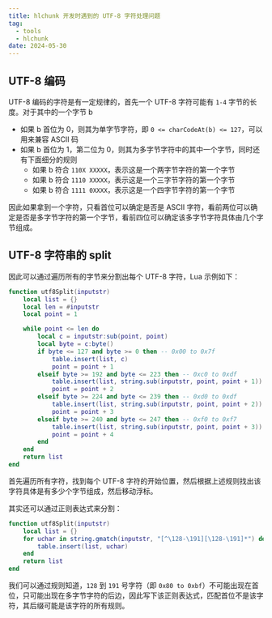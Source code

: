 ```yaml
---
title: hlchunk 开发时遇到的 UTF-8 字符处理问题
tag:
  - tools
  - hlchunk
date: 2024-05-30
---
```


## UTF-8 编码

UTF-8 编码的字符是有一定规律的，首先一个 UTF-8 字符可能有 `1-4` 字节的长度。对于其中的一个字节 b

- 如果 b 首位为 0，则其为单字节字符，即 `0 <= charCodeAt(b) <= 127`，可以用来兼容 ASCII 码
- 如果 b 首位为 1，第二位为 0，则其为多字节字符中的其中一个字节，同时还有下面细分的规则
  - 如果 b 符合 `110X XXXXX`，表示这是一个两字节字符的第一个字节
  - 如果 b 符合 `1110 XXXXX`，表示这是一个三字节字符的第一个字节
  - 如果 b 符合 `1111 0XXXX`，表示这是一个四字节字符的第一个字节

因此如果拿到一个字符，只看首位可以确定是否是 ASCII 字符，看前两位可以确定是否是多字节字符的第一个字节，看前四位可以确定该多字节字符具体由几个字节组成。

## UTF-8 字符串的 split

因此可以通过遍历所有的字节来分割出每个 UTF-8 字符，Lua 示例如下：

```lua
function utf8Split(inputstr)
    local list = {}
    local len = #inputstr
    local point = 1

    while point <= len do
        local c = inputstr:sub(point, point)
        local byte = c:byte()
        if byte <= 127 and byte >= 0 then -- 0x00 to 0x7f
            table.insert(list, c)
            point = point + 1
        elseif byte >= 192 and byte <= 223 then -- 0xc0 to 0xdf
            table.insert(list, string.sub(inputstr, point, point + 1))
            point = point + 2
        elseif byte >= 224 and byte <= 239 then -- 0xd0 to 0xdf
            table.insert(list, string.sub(inputstr, point, point + 2))
            point = point + 3
        elseif byte >= 240 and byte <= 247 then -- 0xf0 to 0xf7
            table.insert(list, string.sub(inputstr, point, point + 3))
            point = point + 4
        end
    end
    return list
end
```

首先遍历所有字符，找到每个 UTF-8 字符的开始位置，然后根据上述规则找出该字符具体是有多少个字节组成，然后移动浮标。

其实还可以通过正则表达式来分割：

```lua
function utf8Split(inputstr)
    local list = {}
    for uchar in string.gmatch(inputstr, "[^\128-\191][\128-\191]*") do
        table.insert(list, uchar)
    end
    return list
end
```

我们可以通过规则知道，`128` 到 `191` 号字符（即 `0x80 to 0xbf`）不可能出现在首位，只可能出现在多字节字符的后边，因此写下该正则表达式，匹配首位不是该字符，其后缀可能是该字符的所有规则。
